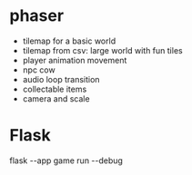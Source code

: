 # phaser

- tilemap for a basic world
- tilemap from csv: large world with fun tiles
- player animation movement
- npc cow
- audio loop transition
- collectable items
- camera and scale

# Flask

flask --app game run --debug

